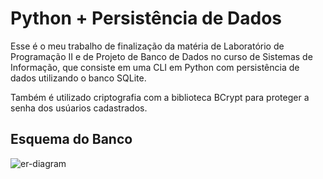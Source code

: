 <h1>Python + Persistência de Dados</h1>
Esse é o meu trabalho de finalização da matéria de Laboratório de Programação II e de Projeto de Banco de Dados no curso de Sistemas de Informação, que consiste em uma CLI em Python com persistência de dados utilizando o banco SQLite.

Também é utilizado criptografia com a biblioteca BCrypt para proteger a senha dos usúarios cadastrados.

<h2>Esquema do Banco</h2>


![er-diagram](https://github.com/dvlns/programacao-II/assets/141285951/99872a52-8130-42e3-add0-0fd891f1b30d)
